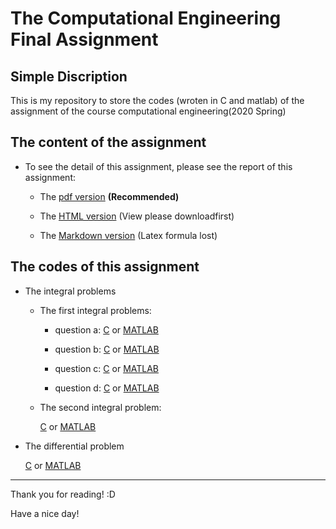 # The Computational Engineering Final Assignment

## Simple Discription

This is my repository to store the codes (wroten in C and matlab) of the assignment of the course computational engineering(2020 Spring)

## The content of the assignment

* To see the detail of this assignment, please see the report of this assignment:

  * The [pdf version](/report/Assignment_report.pdf) **(Recommended)**
  * The [HTML version](/report/Assignment_report.html) (View please downloadfirst)

  * The [Markdown version](/report/Assignment_report.md) (Latex formula lost)

## The codes of this assignment

* The integral problems

  * The first integral problems:
  
    * question a: [C](/two_integral_problem/trape_2a.c) or [MATLAB](/two_integral_problem/trapezoidal_2a.m)

    * question b: [C](/two_integral_problem/trape_2b.c) or [MATLAB](/two_integral_problem/trapezoidal_2b.m)

    * question c: [C](/two_integral_problem/trape_2c.c) or [MATLAB](/two_integral_problem/trapezoidal_2c.m)

    * question d: [C](/two_integral_problem/trape_2d.c) or [MATLAB](/two_integral_problem/trapezoidal_2d.m)

  * The second integral problem:
    
    [C](/two_integral_problem/simpson_22.c) or [MATLAB](/two_integral_problem/simpuson.m)

* The differential problem

  [C](/a_difference_problem/difference.c) or [MATLAB](/a_difference_problem/differential.m)

---

Thank you for reading! :D

Have a nice day!
